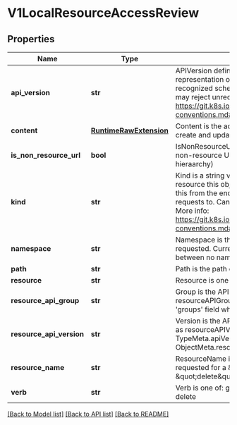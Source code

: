 # V1LocalResourceAccessReview

## Properties
Name | Type | Description | Notes
------------ | ------------- | ------------- | -------------
**api_version** | **str** | APIVersion defines the versioned schema of this representation of an object. Servers should convert recognized schemas to the latest internal value, and may reject unrecognized values. More info: https://git.k8s.io/community/contributors/devel/api-conventions.md#resources | [optional] 
**content** | [**RuntimeRawExtension**](RuntimeRawExtension.md) | Content is the actual content of the request for create and update | [optional] 
**is_non_resource_url** | **bool** | IsNonResourceURL is true if this is a request for a non-resource URL (outside of the resource hieraarchy) | 
**kind** | **str** | Kind is a string value representing the REST resource this object represents. Servers may infer this from the endpoint the openshift.client submits requests to. Cannot be updated. In CamelCase. More info: https://git.k8s.io/community/contributors/devel/api-conventions.md#types-kinds | [optional] 
**namespace** | **str** | Namespace is the namespace of the action being requested.  Currently, there is no distinction between no namespace and all namespaces | 
**path** | **str** | Path is the path of a non resource URL | 
**resource** | **str** | Resource is one of the existing resource types | 
**resource_api_group** | **str** | Group is the API group of the resource Serialized as resourceAPIGroup to avoid confusion with the &#39;groups&#39; field when inlined | 
**resource_api_version** | **str** | Version is the API version of the resource Serialized as resourceAPIVersion to avoid confusion with TypeMeta.apiVersion and ObjectMeta.resourceVersion when inlined | 
**resource_name** | **str** | ResourceName is the name of the resource being requested for a \&quot;get\&quot; or deleted for a \&quot;delete\&quot; | 
**verb** | **str** | Verb is one of: get, list, watch, create, update, delete | 

[[Back to Model list]](../README.md#documentation-for-models) [[Back to API list]](../README.md#documentation-for-api-endpoints) [[Back to README]](../README.md)


